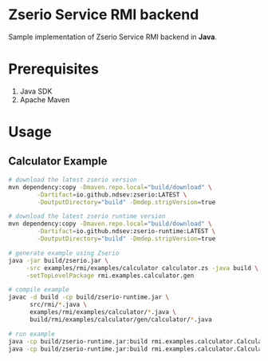 # Zserio Service RMI backend

Sample implementation of Zserio Service RMI backend in **Java**.

# Prerequisites

1. Java SDK
2. Apache Maven

# Usage

## Calculator Example

```bash
# download the latest zserio version
mvn dependency:copy -Dmaven.repo.local="build/download" \
        -Dartifact=io.github.ndsev:zserio:LATEST \
        -DoutputDirectory="build" -Dmdep.stripVersion=true

# download the latest zserio runtime version
mvn dependency:copy -Dmaven.repo.local="build/download" \
        -Dartifact=io.github.ndsev:zserio-runtime:LATEST \
        -DoutputDirectory="build" -Dmdep.stripVersion=true

# generate example using Zserio
java -jar build/zserio.jar \
     -src examples/rmi/examples/calculator calculator.zs -java build \
     -setTopLevelPackage rmi.examples.calculator.gen

# compile example
javac -d build -cp build/zserio-runtime.jar \
      src/rmi/*.java \
      examples/rmi/examples/calculator/*.java \
      build/rmi/examples/calculator/gen/calculator/*.java

# run example
java -cp build/zserio-runtime.jar:build rmi.examples.calculator.CalculatorServer &
java -cp build/zserio-runtime.jar:build rmi.examples.calculator.CalculatorClient
```
